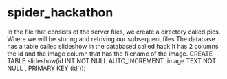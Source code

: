 # spider_hackathon
In the file that consists of the server files, we create a directory called pics. Where we will be storing and retriving our subsequent files
The database has a table called slideshow in the databased called hack
It has 2 columns the id and the image column that has the filename of the image. 
CREATE TABLE slideshow(id INT NOT NULL AUTO_INCREMENT ,image TEXT NOT NULL , PRIMARY KEY (id`));
